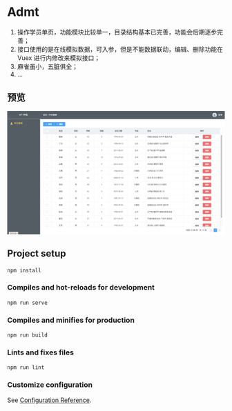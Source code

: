 # Admt
1. 操作学员单页，功能模块比较单一，目录结构基本已完善，功能会后期逐步完善；
2. 接口使用的是在线模拟数据，可入参，但是不能数据联动，编辑、删除功能在 Vuex 进行内修改来模拟接口；
3. 麻雀虽小，五脏俱全；
4. ...

## 预览
![效果图片](https://github.com/guopz/managementSingle/blob/maste/public/preview.jpg)


## Project setup
```
npm install
```

### Compiles and hot-reloads for development
```
npm run serve
```

### Compiles and minifies for production
```
npm run build
```

### Lints and fixes files
```
npm run lint
```

### Customize configuration
See [Configuration Reference](https://cli.vuejs.org/config/).
